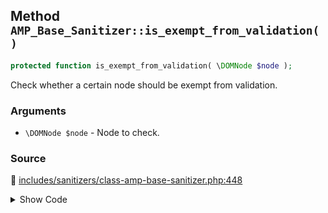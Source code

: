 ## Method `AMP_Base_Sanitizer::is_exempt_from_validation()`

```php
protected function is_exempt_from_validation( \DOMNode $node );
```

Check whether a certain node should be exempt from validation.

### Arguments

* `\DOMNode $node` - Node to check.

### Source

:link: [includes/sanitizers/class-amp-base-sanitizer.php:448](https://github.com/ampproject/amp-wp/blob/develop/includes/sanitizers/class-amp-base-sanitizer.php#L448-L451)

<details>
<summary>Show Code</summary>

```php
protected function is_exempt_from_validation( DOMNode $node ) {
	_deprecated_function( 'AMP_Base_Sanitizer::is_exempt_from_validation', '1.5', 'AmpProject\DevMode::isExemptFromValidation' );
	return DevMode::isExemptFromValidation( $node );
}
```

</details>
